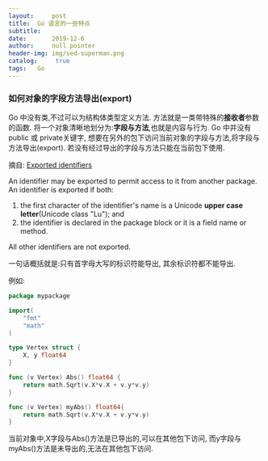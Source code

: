 ```yaml
---
layout:     post
title:	Go 语言的一些特点
subtitle:   
date:       2019-12-6
author: 	null pointer
header-img: img/sed-superman.png
catalog: 	 true
tags: 	Go
---
```


### 如何对象的字段方法导出(export)
Go 中没有类,不过可以为结构体类型定义方法. 方法就是一类带特殊的**接收者**参数的函数. 将一个对象清晰地划分为:**字段与方法**,也就是内容与行为. Go 中并没有public 或 private关键字, 想要在另外的包下访问当前对象的字段与方法,将字段与方法导出(export). 若没有经过导出的字段与方法只能在当前包下使用.

摘自:
[Exported identifiers](https://golang.org/ref/spec#Exported_identifiers)

An identifier may be exported to permit access to it from another package. An identifier is exported if both:

1. the first character of the identifier's name is a Unicode **upper case letter**(Unicode class "Lu"); and 
2. the identifier is declared in the package block or it is a field name or method.

All other identifiers are not exported.

一句话概括就是:只有首字母大写的标识符能导出, 其余标识符都不能导出.

例如:
```Go
package mypackage

import(
	"fmt"
	"math"
)

type Vertex struct {
	X, y float64
}

func (v Vertex) Abs() float64 {
	return math.Sqrt(v.X*v.X + v.y*v.y)
}

func (v Vertex) myAbs() float64{
	return math.Sqrt(v.X*v.X + v.y*v.y)
}
```

当前对象中,X字段与Abs()方法是已导出的,可以在其他包下访问, 而y字段与myAbs()方法是未导出的,无法在其他包下访问.